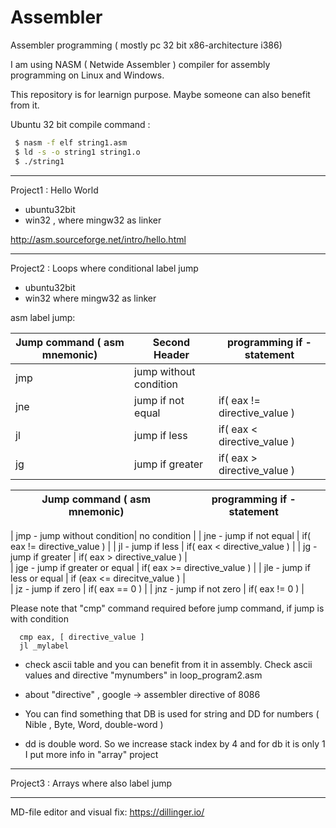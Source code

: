 # Assembler
Assembler programming ( mostly pc 32 bit x86-architecture i386)


I am using NASM ( Netwide Assembler ) compiler for assembly programming on Linux and Windows.

This repository is for learnign purpose. Maybe someone can also benefit from it.


Ubuntu 32 bit compile command  : 
```sh
 $ nasm -f elf string1.asm
 $ ld -s -o string1 string1.o
 $ ./string1
```
------------------------------------------   

Project1 : Hello World 
  - ubuntu32bit  
  - win32 , where mingw32 as linker

http://asm.sourceforge.net/intro/hello.html

------------------------------------------

Project2 : Loops where conditional label jump
  - ubuntu32bit
  - win32 where mingw32 as linker

 asm label jump:


| Jump command ( asm mnemonic)  | Second Header | programming if - statement |
| ----------------------------- | ------------- |----------------------------|
| jmp                           | jump without condition | 		     |  
| jne  				| jump if not equal  | if( eax != directive_value ) |
| jl             | jump if less |      if( eax < directive_value )  |
| jg | jump if greater |     		if( eax > directive_value )  | 



| Jump command ( asm mnemonic) | programming if - statement  |
| ------ | ------ |
  
  | jmp - jump without condition| no condition |
  | jne - jump if not equal |  		if( eax != directive_value ) |
  | jl - jump if less |        		if( eax < directive_value )  |
  | jg - jump if greater |     		if( eax > directive_value )  |  
  | jge - jump if greater or equal |  	if( eax >= directive_value ) |
  | jle - jump if less or equal |  	if (eax <= direcitve_value ) |  
  | jz - jump if zero |       		if( eax == 0 ) |
  | jnz - jump if not zero |   		if( eax != 0 ) |


 Please note that "cmp" command required before jump command, if jump is with condition

```
  cmp eax, [ directive_value ]
  jl _mylabel
```

 - check ascii table and you can benefit from it in assembly. Check ascii values and directive "mynumbers" in loop_program2.asm

 - about "directive" , google -> assembler directive of 8086
 
 
 - You can find something that DB is used for string and DD for numbers
 ( Nible , Byte, Word, double-word )
 - dd is double word. So we increase stack index by 4 and for db it is only 1
 I put more info in "array" project

 ------------------------------------------

Project3 : Arrays where also label jump 
 


------------------------------------------

MD-file editor and visual fix:
https://dillinger.io/


